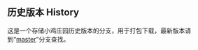 ## 历史版本 History
这是一个存储小鸡庄园历史版本的分支，用于打包下载，最新版本请到“[master](https://gitee.com/PSWG/XJZY/tree/master/)”分支查找。